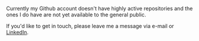 Currently my Github account doesn't have highly active repositories and the ones
I do have are not yet available to the general public.

If you'd like to get in touch, please leave me a message via e-mail or
[LinkedIn](https://www.linkedin.com/in/icaro-motta/).
